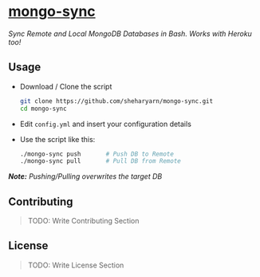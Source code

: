 [mongo-sync](https://github.com/sheharyarn/mongo-sync)
======================================================

_Sync Remote and Local MongoDB Databases in Bash. Works with Heroku too!_


## Usage

- Download / Clone the script

    ```bash
    git clone https://github.com/sheharyarn/mongo-sync.git
    cd mongo-sync
    ```

- Edit `config.yml` and insert your configuration details

- Use the script like this:
	
	```bash
	./mongo-sync push		# Push DB to Remote
	./mongo-sync pull		# Pull DB from Remote
	```

___Note:__ Pushing/Pulling overwrites the target DB_


## Contributing

> TODO: Write Contributing Section


## License

> TODO: Write License Section

